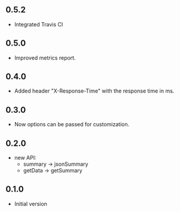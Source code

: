 ## 0.5.2
  - Integrated Travis CI

## 0.5.0
  - Improved metrics report.

## 0.4.0
  - Added header "X-Response-Time" with the response time in ms.

## 0.3.0
  - Now options can be passed for customization.

## 0.2.0
  - new API:
    - summary -> jsonSummary
    - getData -> getSummary

## 0.1.0
  - Initial version
